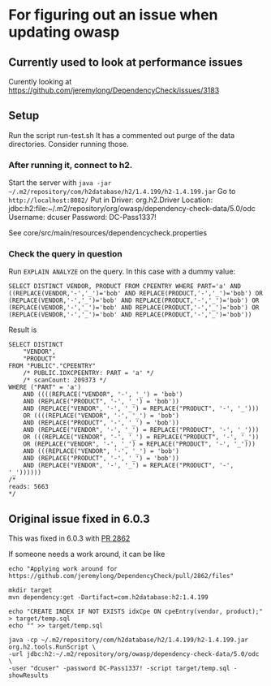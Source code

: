 # For figuring out an issue when updating owasp

## Currently used to look at performance issues
Curently looking at https://github.com/jeremylong/DependencyCheck/issues/3183

## Setup
Run the script run-test.sh
It has a commented out purge of the data directories. Consider running those.

### After running it, connect to h2.
Start the server with `java -jar ~/.m2/repository/com/h2database/h2/1.4.199/h2-1.4.199.jar`
Go to `http://localhost:8082/`
Put in
Driver: org.h2.Driver
Location: jdbc:h2:file:~/.m2/repository/org/owasp/dependency-check-data/5.0/odc
Username: dcuser
Password: DC-Pass1337!

See core/src/main/resources/dependencycheck.properties

### Check the query in question
Run `EXPLAIN ANALYZE` on the query. In this case with a dummy value:
```
SELECT DISTINCT VENDOR, PRODUCT FROM CPEENTRY WHERE PART='a' AND ((REPLACE(VENDOR,'-','_')='bob' AND REPLACE(PRODUCT,'-','_')='bob') OR (REPLACE(VENDOR,'-','_')='bob' AND REPLACE(PRODUCT,'-','_')='bob') OR (REPLACE(VENDOR,'-','_')='bob' AND REPLACE(PRODUCT,'-','_')='bob') OR (REPLACE(VENDOR,'-','_')='bob' AND REPLACE(PRODUCT,'-','_')='bob'))
```

Result is
```
SELECT DISTINCT
    "VENDOR",
    "PRODUCT"
FROM "PUBLIC"."CPEENTRY"
    /* PUBLIC.IDXCPEENTRY: PART = 'a' */
    /* scanCount: 209373 */
WHERE ("PART" = 'a')
    AND ((((REPLACE("VENDOR", '-', '_') = 'bob')
    AND (REPLACE("PRODUCT", '-', '_') = 'bob'))
    AND (REPLACE("VENDOR", '-', '_') = REPLACE("PRODUCT", '-', '_')))
    OR ((((REPLACE("VENDOR", '-', '_') = 'bob')
    AND (REPLACE("PRODUCT", '-', '_') = 'bob'))
    AND (REPLACE("VENDOR", '-', '_') = REPLACE("PRODUCT", '-', '_')))
    OR (((REPLACE("VENDOR", '-', '_') = REPLACE("PRODUCT", '-', '_'))
    OR (REPLACE("VENDOR", '-', '_') = REPLACE("PRODUCT", '-', '_')))
    AND (((REPLACE("VENDOR", '-', '_') = 'bob')
    AND (REPLACE("PRODUCT", '-', '_') = 'bob'))
    AND (REPLACE("VENDOR", '-', '_') = REPLACE("PRODUCT", '-', '_'))))))
/*
reads: 5663
*/
```


## Original issue fixed in 6.0.3
This was fixed in 6.0.3 with [PR 2862](https://github.com/jeremylong/DependencyCheck/pull/2862)

If someone needs a work around, it can be like
```
echo "Applying work around for https://github.com/jeremylong/DependencyCheck/pull/2862/files"

mkdir target
mvn dependency:get -Dartifact=com.h2database:h2:1.4.199

echo "CREATE INDEX IF NOT EXISTS idxCpe ON cpeEntry(vendor, product);" > target/temp.sql
echo "" >> target/temp.sql

java -cp ~/.m2/repository/com/h2database/h2/1.4.199/h2-1.4.199.jar org.h2.tools.RunScript \
-url jdbc:h2:~/.m2/repository/org/owasp/dependency-check-data/5.0/odc \
-user "dcuser" -password DC-Pass1337! -script target/temp.sql -showResults
```
